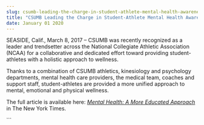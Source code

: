```yaml
---
slug: csumb-leading-the-charge-in-student-athlete-mental-health-awareness
title: "CSUMB Leading the Charge in Student-Athlete Mental Health Awareness"
date: January 01 2020
---
```


 
<p>
  SEASIDE, Calif., March 8, 2017 – CSUMB was recently recognized as a leader and
  trendsetter across the National Collegiate Athletic Association (NCAA) for a
  collaborative and dedicated effort toward providing student-athletes with a
  holistic approach to wellness.
</p>
<p>
  Thanks to a combination of CSUMB athletics, kinesiology and psychology
  departments, mental health care providers, the medical team, coaches and
  support staff, student&#45;athletes are provided a more unified approach to
  mental, emotional and physical wellness.
</p>
<p>
  The full article is available here:
  <a
    href="https://paidpost.nytimes.com/ncaa/for&#45;student&#45;athletes&#45;mental&#45;health.html"
    ><em>Mental Health: A More Educated Approach</em></a
  >
  in The New York Times.
</p>
```
